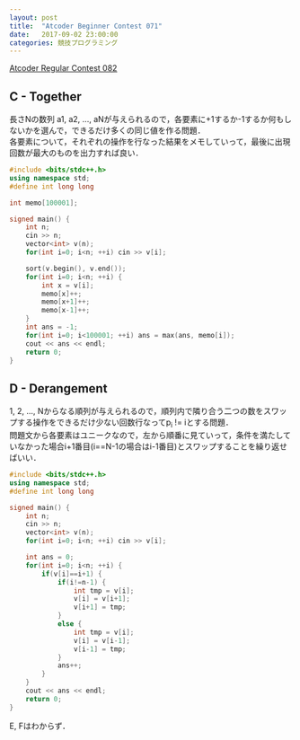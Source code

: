 ```yaml
---
layout: post
title:  "Atcoder Beginner Contest 071"
date:   2017-09-02 23:00:00
categories: 競技プログラミング
---
```


[Atcoder Regular Contest 082](http://arc082.contest.atcoder.jp/)

## C - Together
長さNの数列 a1, a2, ..., aNが与えられるので，各要素に+1するか-1するか何もしないかを選んで，できるだけ多くの同じ値を作る問題．  
各要素について，それぞれの操作を行なった結果をメモしていって，最後に出現回数が最大のものを出力すれば良い．

```c++
#include <bits/stdc++.h>
using namespace std;
#define int long long

int memo[100001];

signed main() {
    int n;
    cin >> n;
    vector<int> v(n);
    for(int i=0; i<n; ++i) cin >> v[i];

    sort(v.begin(), v.end());
    for(int i=0; i<n; ++i) {
        int x = v[i];
        memo[x]++;
        memo[x+1]++;
        memo[x-1]++;
    }
    int ans = -1;
    for(int i=0; i<100001; ++i) ans = max(ans, memo[i]);
    cout << ans << endl;
    return 0;
}
```

## D - Derangement
1, 2, ..., Nからなる順列が与えられるので，順列内で隣り合う二つの数をスワップする操作をできるだけ少ない回数行なってp<sub>i</sub> != iとする問題．  
問題文から各要素はユニークなので，左から順番に見ていって，条件を満たしていなかった場合i+1番目(i==N-1の場合はi-1番目)とスワップすることを繰り返せばいい．

```c++
#include <bits/stdc++.h>
using namespace std;
#define int long long

signed main() {
    int n;
    cin >> n;
    vector<int> v(n);
    for(int i=0; i<n; ++i) cin >> v[i];

    int ans = 0;
    for(int i=0; i<n; ++i) {
        if(v[i]==i+1) {
            if(i!=n-1) {
                int tmp = v[i];
                v[i] = v[i+1];
                v[i+1] = tmp;
            }
            else {
                int tmp = v[i];
                v[i] = v[i-1];
                v[i-1] = tmp;
            }
            ans++;
        }
    }
    cout << ans << endl;
    return 0;
}
```

E, Fはわからず．
